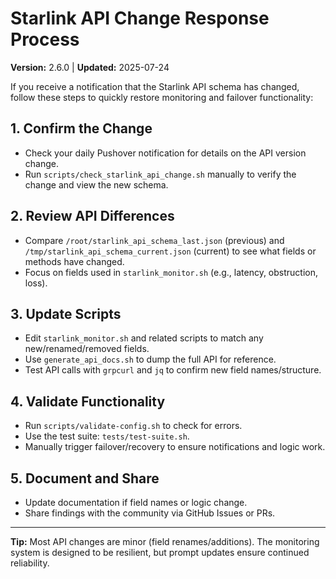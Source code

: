 # Starlink API Change Response Process

**Version:** 2.6.0 | **Updated:** 2025-07-24

If you receive a notification that the Starlink API schema has changed, follow these steps to quickly restore monitoring
and failover functionality:

## 1. Confirm the Change

- Check your daily Pushover notification for details on the API version change.
- Run `scripts/check_starlink_api_change.sh` manually to verify the change and view the new schema.

## 2. Review API Differences

- Compare `/root/starlink_api_schema_last.json` (previous) and `/tmp/starlink_api_schema_current.json` (current) to see
  what fields or methods have changed.
- Focus on fields used in `starlink_monitor.sh` (e.g., latency, obstruction, loss).

## 3. Update Scripts

- Edit `starlink_monitor.sh` and related scripts to match any new/renamed/removed fields.
- Use `generate_api_docs.sh` to dump the full API for reference.
- Test API calls with `grpcurl` and `jq` to confirm new field names/structure.

## 4. Validate Functionality

- Run `scripts/validate-config.sh` to check for errors.
- Use the test suite: `tests/test-suite.sh`.
- Manually trigger failover/recovery to ensure notifications and logic work.

## 5. Document and Share

- Update documentation if field names or logic change.
- Share findings with the community via GitHub Issues or PRs.

---

**Tip:** Most API changes are minor (field renames/additions). The monitoring system is designed to be resilient, but
prompt updates ensure continued reliability.
